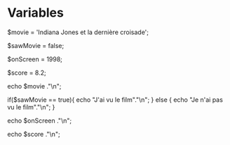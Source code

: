 # Variables 

$movie = 'Indiana Jones et la dernière croisade';

$sawMovie = false;

$onScreen = 1998;

$score = 8.2;

echo $movie ."\n";

if($sawMovie == true){
    echo "J'ai vu le film"."\n";
} else {
    echo "Je n'ai pas vu le film"."\n";
}

echo $onScreen ."\n";

echo $score ."\n";
